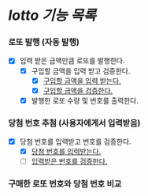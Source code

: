 # _lotto 기능 목록_

### 로또 발행 (자동 발행)
+ [x] 입력 받은 금액만큼 로또를 발행한다.
    + [x] 구입할 금액을 입력 받고 검증한다.
      + [x] [구입할 금액을 입력 받는다.](docs/viewREADME.md)
      + [x] [구입할 금액을 검증한다.](docs/validateREADME.md)
    + [x] 발행한 로또 수량 및 번호를 출력한다.
### 당첨 번호 추첨 (사용자에게서 입력받음)
- [x] 당첨 번호를 입력받고 번호를 검증한다.
  - [x] [당첨 번호를 입력받는다.](docs/viewREADME.md)
  - [ ] [입력받은 번호를 검증한다.](docs/validateREADME.md)
### 구매한 로또 번호와 당첨 번호 비교







